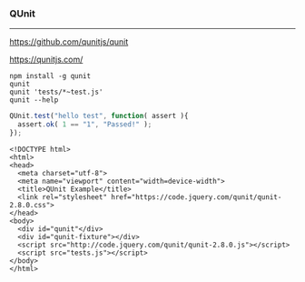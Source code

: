 ### QUnit
---

https://github.com/qunitjs/qunit

https://qunitjs.com/


```
npm install -g qunit
qunit
qunit 'tests/*~test.js'
qunit --help
```

```js
QUnit.test("hello test", function( assert ){
  assert.ok( 1 == "1", "Passed!" );
});
```

```
<!DOCTYPE html>
<html>
<head>
  <meta charset="utf-8">
  <meta name="viewport" content="width=device-width">
  <title>QUnit Example</title>
  <link rel="stylesheet" href="https://code.jquery.com/qunit/qunit-2.8.0.css">
</head>
<body>
  <div id="qunit"</div>
  <div id="qunit-fixture"></div>
  <script src="http://code.jquery.com/qunit/qunit-2.8.0.js"></script>
  <script src="tests.js"></script>
</body>
</html>
```

